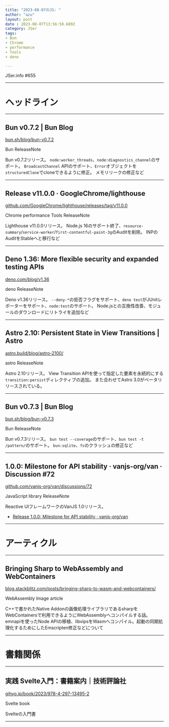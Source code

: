 ```yaml
---
title: "2023-08-07のJS: "
author: "azu"
layout: post
date : 2023-08-07T13:56:58.689Z
category: JSer
tags:
- Bun
- Chrome
- performance
- Tools
- deno

---
```


JSer.info #655

----

<h1 class="site-genre">ヘッドライン</h1>

----

## Bun v0.7.2 | Bun Blog
[bun.sh/blog/bun-v0.7.2](https://bun.sh/blog/bun-v0.7.2 "Bun v0.7.2 | Bun Blog")
<p class="jser-tags jser-tag-icon"><span class="jser-tag">Bun</span> <span class="jser-tag">ReleaseNote</span></p>

Bun v0.7.2リリース。
`node:worker_threads`、`node:diagnostics_channel`のサポート。
`BroadcastChannel` APIのサポート、`Error`オブジェクトを`structuredClone`でcloneできるように修正。
メモリリークの修正など


----

## Release v11.0.0 · GoogleChrome/lighthouse
[github.com/GoogleChrome/lighthouse/releases/tag/v11.0.0](https://github.com/GoogleChrome/lighthouse/releases/tag/v11.0.0 "Release v11.0.0 · GoogleChrome/lighthouse")
<p class="jser-tags jser-tag-icon"><span class="jser-tag">Chrome</span> <span class="jser-tag">performance</span> <span class="jser-tag">Tools</span> <span class="jser-tag">ReleaseNote</span></p>

Lighthouse v11.0.0リリース。
Node.js 16のサポート終了、`resource-summary`/`service-worker`/`first-contentful-paint-3g`のAuditを削除。
INPのAuditをStableへと移行など


----

## Deno 1.36: More flexible security and expanded testing APIs
[deno.com/blog/v1.36](https://deno.com/blog/v1.36 "Deno 1.36: More flexible security and expanded testing APIs")
<p class="jser-tags jser-tag-icon"><span class="jser-tag">deno</span> <span class="jser-tag">ReleaseNote</span></p>

Deno v1.36リリース。
`--deny-*`の拒否フラグをサポート、`deno test`がJUnitレポーターをサポート、`node:test`のサポート。
Node.jsとの互換性改善、モジュールのダウンロードにリトライを追加など


----

## Astro 2.10: Persistent State in View Transitions | Astro
[astro.build/blog/astro-2100/](https://astro.build/blog/astro-2100/ "Astro 2.10: Persistent State in View Transitions | Astro")
<p class="jser-tags jser-tag-icon"><span class="jser-tag">astro</span> <span class="jser-tag">ReleaseNote</span></p>

Astro 2.10リリース。
View Transition APIを使って指定した要素を永続的にする`transition:persist`ディレクティブの追加。
また合わせてAstro 3.0がベータリリースされている。


----

## Bun v0.7.3 | Bun Blog
[bun.sh/blog/bun-v0.7.3](https://bun.sh/blog/bun-v0.7.3 "Bun v0.7.3 | Bun Blog")
<p class="jser-tags jser-tag-icon"><span class="jser-tag">Bun</span> <span class="jser-tag">ReleaseNote</span></p>

Bun v0.7.3リリース。
`bun test --coverage`のサポート、`bun test -t /pattern/`のサポート。
`bun:sqlite`、`fs`のクラッシュの修正など


----

## 1.0.0: Milestone for API stability · vanjs-org/van · Discussion #72
[github.com/vanjs-org/van/discussions/72](https://github.com/vanjs-org/van/discussions/72 "1.0.0: Milestone for API stability · vanjs-org/van · Discussion #72")
<p class="jser-tags jser-tag-icon"><span class="jser-tag">JavaScript</span> <span class="jser-tag">library</span> <span class="jser-tag">ReleaseNote</span></p>

Reactive UIフレームワークのVanJS 1.0リリース。

- [Release 1.0.0: Milestone for API stability · vanjs-org/van](https://github.com/vanjs-org/van/releases/tag/1.0.0 "Release 1.0.0: Milestone for API stability · vanjs-org/van")

----
<h1 class="site-genre">アーティクル</h1>

----

## Bringing Sharp to WebAssembly and WebContainers
[blog.stackblitz.com/posts/bringing-sharp-to-wasm-and-webcontainers/](https://blog.stackblitz.com/posts/bringing-sharp-to-wasm-and-webcontainers/ "Bringing Sharp to WebAssembly and WebContainers")
<p class="jser-tags jser-tag-icon"><span class="jser-tag">WebAssembly</span> <span class="jser-tag">Image</span> <span class="jser-tag">article</span></p>

C++で書かれたNative Addonの画像処理ライブラリであるsharpをWebContainersで利用できるようにWebAssemblyへコンパイルする話。
emnapiを使ったNode APIの移植、libvipsをWasmへコンパイル。起動の同期処理化するためにしたEmscripten修正などについて


----
<h1 class="site-genre">書籍関係</h1>

----

## 実践 Svelte入門：書籍案内｜技術評論社
[gihyo.jp/book/2023/978-4-297-13495-2](https://gihyo.jp/book/2023/978-4-297-13495-2 "実践 Svelte入門：書籍案内｜技術評論社")
<p class="jser-tags jser-tag-icon"><span class="jser-tag">Svelte</span> <span class="jser-tag">book</span></p>

Svelteの入門書


----
